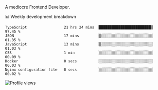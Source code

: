 A mediocre Frontend Developer.

📊 Weekly development breakdown
<!--START_SECTION:waka-->

```text
TypeScript                 21 hrs 24 mins  ████████████████████████▒   97.45 %
JSON                       17 mins         ▒░░░░░░░░░░░░░░░░░░░░░░░░   01.35 %
JavaScript                 13 mins         ▒░░░░░░░░░░░░░░░░░░░░░░░░   01.03 %
CSS                        1 min           ░░░░░░░░░░░░░░░░░░░░░░░░░   00.09 %
Docker                     0 secs          ░░░░░░░░░░░░░░░░░░░░░░░░░   00.03 %
Nginx configuration file   0 secs          ░░░░░░░░░░░░░░░░░░░░░░░░░   00.02 %
```

<!--END_SECTION:waka-->

<img src="https://gpvc.arturio.dev/iqbalfasri" alt="Profile views"/>
